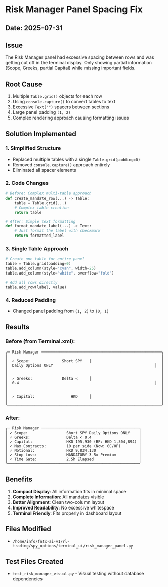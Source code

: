 # Risk Manager Panel Spacing Fix

## Date: 2025-07-31

## Issue
The Risk Manager panel had excessive spacing between rows and was getting cut off in the terminal display. Only showing partial information (Scope, Greeks, partial Capital) while missing important fields.

## Root Cause
1. Multiple `Table.grid()` objects for each row
2. Using `console.capture()` to convert tables to text
3. Excessive `Text("")` spacers between sections  
4. Large panel padding `(1, 2)`
5. Complex rendering approach causing formatting issues

## Solution Implemented

### 1. Simplified Structure
- Replaced multiple tables with a single `Table.grid(padding=0)`
- Removed `console.capture()` approach entirely
- Eliminated all spacer elements

### 2. Code Changes
```python
# Before: Complex multi-table approach
def create_mandate_row(...) -> Table:
    table = Table.grid(...)
    # Complex table creation
    return table

# After: Simple text formatting
def format_mandate_label(...) -> Text:
    # Just format the label with checkmark
    return formatted_label
```

### 3. Single Table Approach
```python
# Create one table for entire panel
table = Table.grid(padding=0)
table.add_column(style="cyan", width=25)
table.add_column(style="white", overflow="fold")

# Add all rows directly
table.add_row(label, value)
```

### 4. Reduced Padding
- Changed panel padding from `(1, 2)` to `(0, 1)`

## Results

### Before (from Terminal.xml):
```
╭─ Risk Manager ─────────────────────────────────────────────────────╮
│                                                                    │
│  ✓ Scope:              Short SPY   │                               │
│  Daily Options ONLY                                             │  │
│                                                                    │
│                                                                    │
│  ✓ Greeks:             Delta <     │                               │
│  0.4                                                            │  │
│                                                                    │
│                                                                    │
│  ✓ Capital:                HKD     │                               │
│                                                                    │
╰────────────────────────────────────────────────────────────────────╯
```

### After:
```
╭─ Risk Manager ───────────────────────────────────────────╮
│ ✓ Scope:                 Short SPY Daily Options ONLY    │
│ ✓ Greeks:                Delta < 0.4                     │
│ ✓ Capital:               HKD 195,930 (BP: HKD 1,304,894) │
│ ✓ Max Contracts:         10 per side (Now: 0C/0P)        │
│ ✓ Notional:              HKD 9,834,130                   │
│ ✓ Stop Loss:             MANDATORY 3-5x Premium          │
│ ✓ Time Gate:             2.5h Elapsed                    │
╰──────────────────────────────────────────────────────────╯
```

## Benefits
1. **Compact Display**: All information fits in minimal space
2. **Complete Information**: All mandates visible
3. **Better Alignment**: Clean two-column layout
4. **Improved Readability**: No excessive whitespace
5. **Terminal Friendly**: Fits properly in dashboard layout

## Files Modified
- `/home/info/fntx-ai-v1/rl-trading/spy_options/terminal_ui/risk_manager_panel.py`

## Test Files Created
- `test_risk_manager_visual.py` - Visual testing without database dependencies